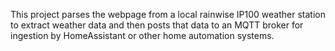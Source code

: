 This project parses the webpage from a local rainwise IP100 weather station to extract weather data and then posts that data to an MQTT broker for ingestion by HomeAssistant or other home automation systems.